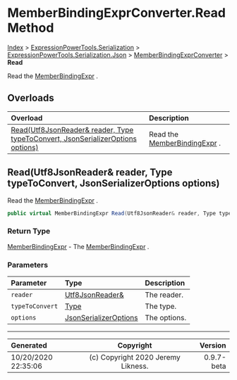 ﻿# MemberBindingExprConverter.Read Method

[Index](../index.md) > [ExpressionPowerTools.Serialization](ExpressionPowerTools.Serialization.a.md) > [ExpressionPowerTools.Serialization.Json](ExpressionPowerTools.Serialization.Json.n.md) > [MemberBindingExprConverter](ExpressionPowerTools.Serialization.Json.MemberBindingExprConverter.cs.md) > **Read**

Read the [MemberBindingExpr](ExpressionPowerTools.Serialization.Serializers.MemberBindingExpr.cs.md) .

## Overloads

| Overload | Description |
| :-- | :-- |
| [Read(Utf8JsonReader& reader, Type typeToConvert, JsonSerializerOptions options)](#readutf8jsonreader&-reader-type-typetoconvert-jsonserializeroptions-options) | Read the [MemberBindingExpr](ExpressionPowerTools.Serialization.Serializers.MemberBindingExpr.cs.md) . |
## Read(Utf8JsonReader& reader, Type typeToConvert, JsonSerializerOptions options)

Read the [MemberBindingExpr](ExpressionPowerTools.Serialization.Serializers.MemberBindingExpr.cs.md) .

```csharp
public virtual MemberBindingExpr Read(Utf8JsonReader& reader, Type typeToConvert, JsonSerializerOptions options)
```

### Return Type

 [MemberBindingExpr](ExpressionPowerTools.Serialization.Serializers.MemberBindingExpr.cs.md)  - The [MemberBindingExpr](ExpressionPowerTools.Serialization.Serializers.MemberBindingExpr.cs.md) .

### Parameters

| Parameter | Type | Description |
| :-- | :-- | :-- |
| `reader` | [Utf8JsonReader&](https://docs.microsoft.com/dotnet/api/system.text.json.utf8jsonreader&) | The reader. |
| `typeToConvert` | [Type](https://docs.microsoft.com/dotnet/api/system.type) | The type. |
| `options` | [JsonSerializerOptions](https://docs.microsoft.com/dotnet/api/system.text.json.jsonserializeroptions) | The options. |



---

| Generated | Copyright | Version |
| :-- | :-: | --: |
| 10/20/2020 22:35:06 | (c) Copyright 2020 Jeremy Likness. | 0.9.7-beta |
